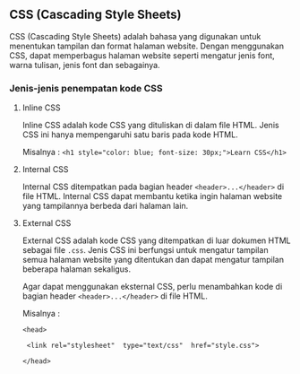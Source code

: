 ## CSS (Cascading Style Sheets)

CSS (Cascading Style Sheets) adalah bahasa yang digunakan untuk menentukan tampilan dan format halaman website. Dengan menggunakan CSS, dapat memperbagus halaman website seperti mengatur jenis font, warna tulisan, jenis font dan sebagainya.

### Jenis-jenis penempatan kode CSS

1.  Inline CSS

    Inline CSS adalah kode CSS yang dituliskan di dalam file HTML. Jenis CSS ini hanya mempengaruhi satu baris pada kode HTML.

    Misalnya : `<h1 style="color: blue; font-size: 30px;">Learn CSS</h1>`

2.  Internal CSS

    Internal CSS ditempatkan pada bagian header `<header>...</header>` di file HTML. Internal CSS dapat membantu ketika ingin halaman website yang tampilannya berbeda dari halaman lain.

3.  External CSS

    External CSS adalah kode CSS yang ditempatkan di luar dokumen HTML sebagai file `.css`. Jenis CSS ini berfungsi untuk mengatur tampilan semua halaman website yang ditentukan dan dapat mengatur tampilan beberapa halaman sekaligus.

    Agar dapat menggunakan eksternal CSS, perlu menambahkan kode di bagian header `<header>...</header>` di file HTML.

    Misalnya :

    `<head>`

         <link rel="stylesheet"  type="text/css"  href="style.css">

    `</head>`
